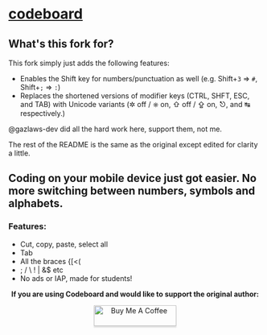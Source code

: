 # [codeboard](https://play.google.com/store/apps/details?id=com.gazlaws.codeboard)

## What's this fork for?

This fork simply just adds the following features:
- Enables the Shift key for numbers/punctuation as well (e.g. Shift+`3` => `#`, Shift+`;` => `:`)
- Replaces the shortened versions of modifier keys (CTRL, SHFT, ESC, and TAB) with Unicode variants (✲ off / ⎈ on, ⇧ off / ⇪ on, ⎋, and ↹ respectively.)

@gazlaws-dev did all the hard work here, support them, not me.

The rest of the README is the same as the original except edited for clarity a little.

## Coding on your mobile device just got easier. No more switching between numbers, symbols and alphabets.

### Features:
- Cut, copy, paste, select all
- Tab
- All the braces {[&lt;(
- ; / \ ! | &$ etc
- No ads or IAP, made for students!

**<p align="center">If you are using Codeboard and would like to support the original author:</p>**

<p align="center"><a href="https://www.buymeacoffee.com/gazlaws" target="_blank" ><img src="https://www.buymeacoffee.com/assets/img/custom_images/orange_img.png" alt="Buy Me A Coffee" style="height: 41px !important;width: 164px !important;box-shadow: 0px 3px 2px 0px rgba(190, 190, 190, 0.5) !important;-webkit-box-shadow: 0px 3px 2px 0px rgba(190, 190, 190, 0.5) !important;" ></a></p>

